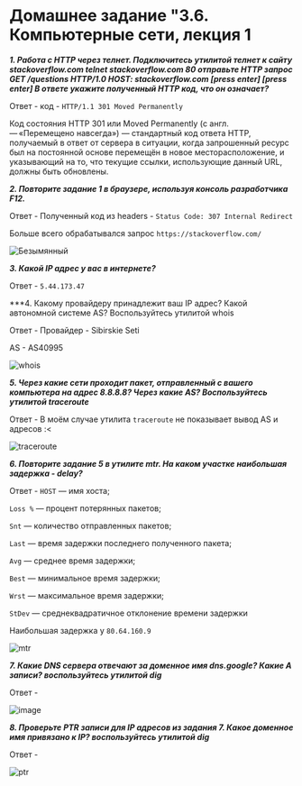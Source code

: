 # Домашнее задание "3.6. Компьютерные сети, лекция 1 

***1. Работа c HTTP через телнет.
Подключитесь утилитой телнет к сайту stackoverflow.com telnet stackoverflow.com 80
отправьте HTTP запрос
GET /questions HTTP/1.0
HOST: stackoverflow.com
[press enter]
[press enter]
В ответе укажите полученный HTTP код, что он означает?***

Ответ -  код - ```HTTP/1.1 301 Moved Permanently```

Код состояния HTTP 301 или Moved Permanently (с англ. — «Перемещено навсегда») — стандартный код ответа HTTP, получаемый в ответ от сервера в ситуации, когда запрошенный ресурс был на постоянной основе перемещён в новое месторасположение, и указывающий на то, что текущие ссылки, использующие данный URL, должны быть обновлены.

***2. Повторите задание 1 в браузере, используя консоль разработчика F12.***

Ответ - Полученный код из headers - ```Status Code: 307 Internal Redirect```

Больше всего обрабатывался запрос ```https://stackoverflow.com/```

![Безымянный](https://user-images.githubusercontent.com/95530808/155002525-075a68a6-7c91-4b89-b59f-511792120703.png)

***3. Какой IP адрес у вас в интернете?***

Ответ - ```5.44.173.47```

***4. Какому провайдеру принадлежит ваш IP адрес? Какой автономной системе AS? Воспользуйтесь утилитой whois

Ответ - Провайдер - Sibirskie Seti

AS - AS40995

![whois](https://user-images.githubusercontent.com/95530808/155003020-9d8315c2-1519-4fca-8bb5-ed9c9f87b230.PNG)

***5. Через какие сети проходит пакет, отправленный с вашего компьютера на адрес 8.8.8.8? Через какие AS? Воспользуйтесь утилитой traceroute***

Ответ - В моём случае утилита ```traceroute``` не показывает вывод AS и адресов :<

![traceroute](https://user-images.githubusercontent.com/95530808/155004840-f25d6dd5-7074-45e5-a633-e930b2a111cb.PNG)

***6. Повторите задание 5 в утилите mtr. На каком участке наибольшая задержка - delay?***

Ответ - ```HOST``` — имя хоста;

```Loss %``` — процент потерянных пакетов;

```Snt``` — количество отправленных пакетов;

```Last``` — время задержки последнего полученного пакета;

```Avg``` — среднее время задержки;

```Best``` — минимальное время задержки;

```Wrst``` — максимальное время задержки;

```StDev``` — среднеквадратичное отклонение времени задержки

Наибольшая задержка у ```80.64.160.9``` 

![mtr](https://user-images.githubusercontent.com/95530808/155005754-638e43d8-ec95-4193-a0f7-6c234356c97f.PNG)

***7. Какие DNS сервера отвечают за доменное имя dns.google? Какие A записи? воспользуйтесь утилитой dig***

Ответ - 

![image](https://user-images.githubusercontent.com/95530808/155160392-edd2d19d-a7f9-40cb-993f-fe69518e6fa1.png)

***8. Проверьте PTR записи для IP адресов из задания 7. Какое доменное имя привязано к IP? воспользуйтесь утилитой dig***

Ответ - 

![ptr](https://user-images.githubusercontent.com/95530808/155163499-e9418ffd-aff1-4cd3-9f7f-f60625674a6a.PNG)
